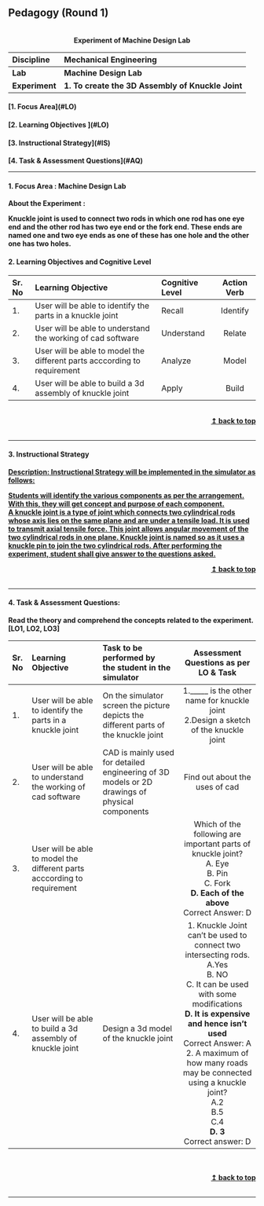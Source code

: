 ## Pedagogy (Round 1)
<p align="center">

<br>
<b> Experiment of  Machine Design Lab  <a name="top"></a> <br>
</p>

<b>Discipline | <b> Mechanical Engineering
:--|:--|
<b> Lab | <b> Machine Design Lab
<b> Experiment|     <b> 1. To create the 3D Assembly of Knuckle Joint


<h4> [1. Focus Area](#LO)
<h4> [2. Learning Objectives ](#LO)
<h4> [3. Instructional Strategy](#IS)
<h4> [4. Task & Assessment Questions](#AQ)

<hr>

<a name="LO"></a>
#### 1. Focus Area : Machine Design Lab

<b> About the Experiment :</b>

Knuckle joint is used to connect two rods in which one rod has one eye end and the other rod has two eye end or the fork end. These ends are named one and two eye ends as one of these has one hole and the other one has two holes.


#### 2. Learning Objectives and Cognitive Level


Sr. No |	Learning Objective	| Cognitive Level | Action Verb
:--|:--|:--|:-:
1.| User will be able to identify the parts in a knuckle joint               | Recall     |Identify
2.| User will be able to understand the working of cad software              | Understand |Relate 
3.| User will be able to model the different parts acccording to requirement | Analyze     | Model
4.| User will be able to build a 3d assembly of knuckle joint                | Apply     | Build


<br/>
<div align="right">
    <b><a href="#top">↥ back to top</a></b>
</div>
<br/>
<hr>

<a name="IS"></a>
#### 3. Instructional Strategy
    
<u> <b>Description: Instructional Strategy will be implemented in the simulator as follows:
    
Students will identify the various components as per the arrangement. With this, they will get concept and purpose of each component.
A knuckle joint is a type of joint which connects two cylindrical rods whose axis lies on the same plane and are under a tensile load. It is used to transmit axial tensile force.
This joint allows angular movement of the two cylindrical rods in one plane.
Knuckle joint is named so as it uses a knuckle pin to join the two cylindrical rods.
After performing the experiment, student shall give answer to the questions asked.
    
    
    
</b> </u>



<div align="right">
    <b><a href="#top">↥ back to top</a></b>
</div>
<br/>
<hr>

<a name="AQ"></a>
#### 4. Task & Assessment Questions:

Read the theory and comprehend the concepts related to the experiment. [LO1, LO2, LO3]
<br>

Sr. No |	Learning Objective	| Task to be performed by <br> the student  in the simulator | Assessment Questions as per LO & Task
:--|:--|:--|:-:
1.| User will be able to identify the parts in a knuckle joint                | On the simulator screen the picture depicts the different parts of the knuckle joint  |1._____ is the other name for knuckle joint  <br>2.Design a sketch of the knuckle joint 
2.|User will be able to understand the working of cad software                |  CAD is mainly used for detailed engineering of 3D models or 2D drawings of physical components | Find out about the uses of cad
3.|  User will be able to model the different parts acccording to requirement |   | Which of the following are important parts of knuckle joint? <br> A. Eye <br> B. Pin <br> C. Fork <br> <b> D. Each of the above </b> <br> Correct Answer: D
4.| User will be able to build a 3d assembly of knuckle joint                 | Design a 3d model of the knuckle joint  | 1. Knuckle Joint can’t be used to connect two intersecting rods. <br> A.Yes <br> B. NO <br> C. It can be used with some modifications <br> <b> D. It is expensive and hence isn’t used </b><br> Correct Answer: A<br> 2. A maximum of how many roads may be connected using a knuckle joint?  <br> A.2 <br> B.5 <br> C.4 <br> <b> D. 3</b> <br> Correct answer: D




 <br>


<br/>
<div align="right">
    <b><a href="#top">↥ back to top</a></b>
</div>
<br/>
<hr>

